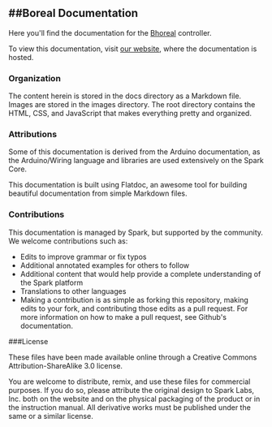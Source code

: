##Boreal Documentation
-

Here you'll find the documentation for the [Bhoreal](http://www.bhoreal.com) controller.

To view this documentation, visit [our website](http://docs.bhoreal.com), where the documentation is hosted.

### Organization

The content herein is stored in the docs directory as a Markdown file. Images are stored in the images directory. The root directory contains the HTML, CSS, and JavaScript that makes everything pretty and organized.

### Attributions

Some of this documentation is derived from the Arduino documentation, as the Arduino/Wiring language and libraries are used extensively on the Spark Core.

This documentation is built using Flatdoc, an awesome tool for building beautiful documentation from simple Markdown files.

### Contributions

This documentation is managed by Spark, but supported by the community. We welcome contributions such as:

* Edits to improve grammar or fix typos
* Additional annotated examples for others to follow
* Additional content that would help provide a complete understanding of the Spark platform
* Translations to other languages
* Making a contribution is as simple as forking this repository, making edits to your fork, and contributing those edits as a pull request. For more information on how to make a pull request, see Github's documentation.

###License

These files have been made available online through a Creative Commons Attribution-ShareAlike 3.0 license.

You are welcome to distribute, remix, and use these files for commercial purposes. If you do so, please attribute the original design to Spark Labs, Inc. both on the website and on the physical packaging of the product or in the instruction manual. All derivative works must be published under the same or a similar license.
